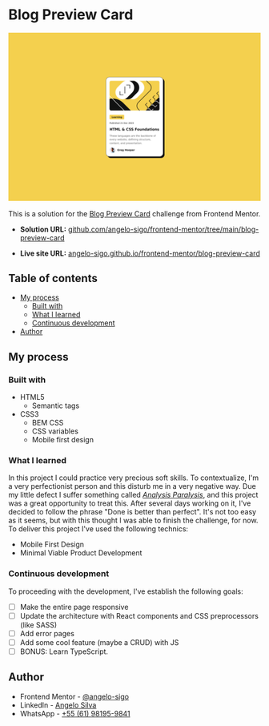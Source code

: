 # Blog Preview Card

![](./assets/images/screenshot-desktop-view.png)

This is a solution for the [Blog Preview Card](https://www.frontendmentor.io/challenges/blog-preview-card-ckPaj01IcS) challenge from Frontend Mentor.

- **Solution URL:** [github.com/angelo-sigo/frontend-mentor/tree/main/blog-preview-card](github.com/angelo-sigo/frontend-mentor/tree/main/blog-preview-card)

- **Live site URL:** [angelo-sigo.github.io/frontend-mentor/blog-preview-card](angelo-sigo.github.io/frontend-mentor/blog-preview-card)

## Table of contents

- [My process](#my-process)
  - [Built with](#built-with)
  - [What I learned](#what-i-learned)
  - [Continuous development](#continuous-development)
- [Author](#author)

## My process

### Built with

- HTML5
  - Semantic tags
- CSS3
  - BEM CSS
  - CSS variables
  - Mobile first design

### What I learned

In this project I could practice very precious soft skills. To contextualize, I'm a very perfectionist person and this disturb me in a very negative way. Due my little defect I suffer something called [*Analysis Paralysis*](https://en.wikipedia.org/wiki/Analysis_paralysis), and this project was a great opportunity to treat this. After several days working on it, I've decided to follow the phrase "Done is better than perfect". It's not too easy as it seems, but with this thought I was able to finish the challenge, for now. To deliver this project I've used the following technics:

- Mobile First Design
- Minimal Viable Product Development

### Continuous development

To proceeding  with the development, I've establish the following goals:

- [ ] Make the entire page responsive
- [ ] Update the architecture with React components and CSS preprocessors (like SASS)
- [ ] Add error pages
- [ ] Add some cool feature (maybe a CRUD) with JS
- [ ] BONUS: Learn TypeScript.

## Author

- Frontend Mentor - [@angelo-sigo](https://www.frontendmentor.io/profile/angelo-sigo)
- LinkedIn - [Angelo Silva](https://www.linkedin.com/in/angelo-sigo/)
- WhatsApp - [+55 (61) 98195-9841](https://wa.me/5561981959841)